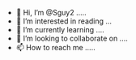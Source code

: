 - 👋 Hi, I’m @Sguy2 .....
- 👀 I’m interested in reading ...
- 🌱 I’m currently learning ....
- 💞️ I’m looking to collaborate on ....
- 📫 How to reach me .....

<!---
Sguy2/Sguy2 is a ✨ special ✨ repository because its `README.md` (this file) appears on your GitHub profile.
You can click the Preview link to take a look at your changes.
--->
